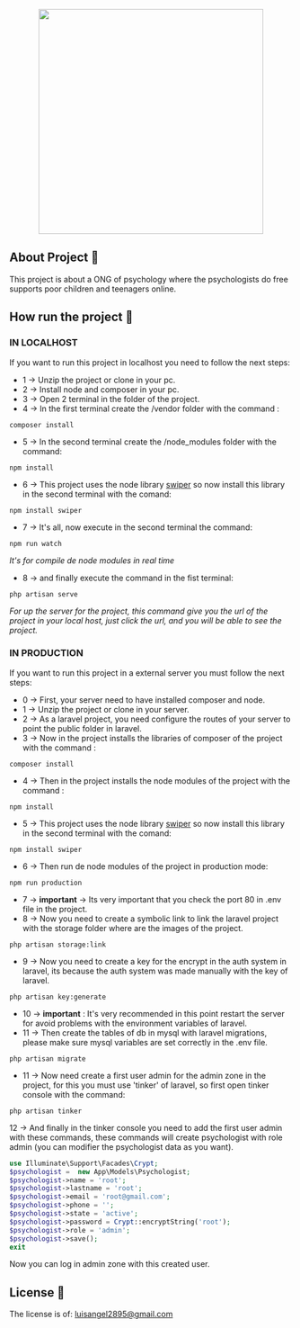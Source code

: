<p align="center"><a href="https://site.cedappperu.org/" target="_blank"><img src="https://i.ibb.co/510pc4X/Screenshot-2.png" width="400"></a></p>



## About Project 📢

This project is about a ONG of psychology where the psychologists do free supports poor children and teenagers online.

## How run the project 🚀

### IN LOCALHOST
If you want to run this project in localhost you need to follow the next steps: 
* 1 -> Unzip the project or clone in your pc.
* 2 -> Install node and composer in your pc.
* 3 -> Open 2 terminal in the folder of the project.
* 4 -> In the first terminal create the /vendor folder with the command :
```
composer install
```
* 5 -> In the second terminal create the /node_modules folder with the command:
```
npm install
```
* 6 -> This project uses the node library [swiper](https://swiperjs.com/get-started/) so now install this library in the second terminal with the comand:
```
npm install swiper
```
* 7 -> It's all, now execute in the second terminal the command:
```
npm run watch
```
_It's for compile de node modules in real time_
* 8 -> and finally execute the command in the fist terminal:
```
php artisan serve
```
_For up the server for the project, this command give you the url of the project in your local host, 
just click the url, and you will be able to see the project._

### IN PRODUCTION
If you want to run this project in a external server you must follow the next steps:

* 0 -> First, your server need to have installed composer and node.
* 1 -> Unzip the project or clone in your server.
* 2 -> As a laravel project, you need configure the routes of your server to point the public
    folder in laravel.
* 3 -> Now in the project installs the libraries of composer of the project with the command :
```
composer install
```
* 4 -> Then in the project installs the node modules of the project with the command :
```
npm install
```
* 5 -> This project uses the node library [swiper](https://swiperjs.com/get-started/) so now install this library in the second terminal with the comand:
```
npm install swiper
```
* 6 -> Then run de node modules of the project in production mode:

```
npm run production
```
* 7 -> **important** -> Its very important that you check the port 80 in .env file in the project.
* 8 -> Now you need to create a symbolic link to link the laravel 
  project with the storage folder where are the images of the project.
```
php artisan storage:link
```
* 9 -> Now you need to create a key for the encrypt in the auth system in laravel, its because the auth system
was made manually with the key of laravel.
```
php artisan key:generate
```
* 10 -> **important** : It's very recommended in this point restart the server for avoid problems with the 
 environment variables of laravel.
* 11 -> Then create the tables of db in mysql with laravel migrations,
  please make sure mysql variables are set correctly in the .env file.
```
php artisan migrate
```
* 11 -> Now need create a first user admin for the admin zone in the project, for this you must use 'tinker' 
 of laravel, so first open tinker console with the command:
```
php artisan tinker
```
12 -> And finally in the tinker console you need to add the first user admin with these commands, these commands
 will create psychologist with role admin (you can modifier the psychologist data as you want).
```php
use Illuminate\Support\Facades\Crypt;
$psychologist =  new App\Models\Psychologist;
$psychologist->name = 'root';
$psychologist->lastname = 'root';
$psychologist->email = 'root@gmail.com';
$psychologist->phone = '';
$psychologist->state = 'active';
$psychologist->password = Crypt::encryptString('root');
$psychologist->role = 'admin';
$psychologist->save();
exit
```
Now you can log in admin zone with this created user.

## License 📄

The license is of: [luisangel2895@gmail.com](https://www.linkedin.com/in/luis-angel-fernandez-orellana-6a2769141/)
